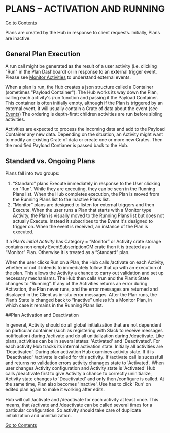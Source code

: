 # PLANS – ACTIVATION AND RUNNING
[Go to Contents](https://github.com/Fr8org/Fr8Core/blob/master/Docs/Home.md)  

Plans are created by the Hub in response to client requests. Initially, Plans are inactive.

## General Plan Execution

A run call might be generated as the result of a user activity (i.e. clicking "Run" in the Plan Dashboard) or in response to an external trigger event.   Please see [Monitor Activities](/Docs/MonitorActivities.md) to understand external events.

When a plan is run, the Hub creates a json structure called a Container (sometimes "Payload Container"). The Hub works its way down the Plan, calling each activity's /run function and passing it the Payload Container. This container is often initially empty, although if the Plan is triggered by an external event, it will usually contain a Crate of data about the event (see [Events](https://github.com/Fr8org/Fr8Core/blob/master/Docs/ForDevelopers/OperatingConcepts/Events.md)) The ordering is depth-first: children activities are run before sibling activities. 

Activities are expected to process the incoming data and add to the Payload Container any new data. Depending on the situation, an Activity might want to modify an existing Crate of data or create one or more new Crates. Then the modified Payload Contianer is passed back to the Hub. 

## Standard vs. Ongoing Plans

Plans fall into two groups:

1. “Standard” plans Execute immediately in response to the User clicking on "Run". While they are executing, they can be seen in the Running Plans list. When the Hub completes execution, the Plan is moved from the Running Plans list to the Inactive Plans list.   
2. “Monitor” plans are designed to listen for external triggers and then Execute. When the user runs a Plan that starts with a Monitor type Activity, the Plan is visually moved to the Running Plans list but does not actually Execute. Instead it subscribes to the Event it's designed to trigger on. When the event is received, an instance of the Plan is executed.

If a Plan’s *initial Activity* has Category = “Monitor” or Activity crate storage contains non empty EventSubscriptionCM crate then it is treated as a “Monitor” Plan. Otherwise it is treated as a “Standard” plan.

When the user clicks Run on a Plan,  the Hub  calls /activate on each Activity, whether or not it intends to immediately follow that up with an execution of the plan. This allows the Activity a chance to carry out validation and set up necessary mechanisms. The Hub then calls /run and the Plan’s State changes to “Running”. If any of the Activities returns an error during Activation, the Plan never runs, and the error messages are returned and displayed in the Client as in-situ error messages.
After the Plan runs, the Plan’s State is changed back to “Inactive” unless it's a Monitor Plan, in which case it remains in the Running Plans list.  



##Plan Activation and Deactivation


In general, Activity should do all global initialization that are not dependent on particular container (such as registering with Slack to receive messages notification) during /activate and do all unitialization during /deactivate. Like plans, activities can be in several states: 'Activated' and 'Deactivated'. For each activity Hub tracks its internal activation state. Initially all activities are 'Deactivated'. During plan activation Hub examines activity state. If it is 'Deactivated' /activate is called for this activity. If /activate call is sucessfull and returns no validation errors activity chanages state to 'Activated'. When user changes Activity configuration and Activity state is 'Activated' Hub calls /deactivate first to give Activity a chance to correctly uninitialize, Activity state changes to 'Deactivated' and only then /configure is called. At the same time, Plan also becomes 'Inactive'. Use has to click 'Run' on edited plan again to make it working after edits.

Hub will call /activate and /deactivate for each activity at least once. This means, that /activate and /deactivate can be called several times for a particular configuration. So activity should take care of duplicate initialization and uninitialization.

[Go to Contents](https://github.com/Fr8org/Fr8Core/blob/master/Docs/Home.md)  
